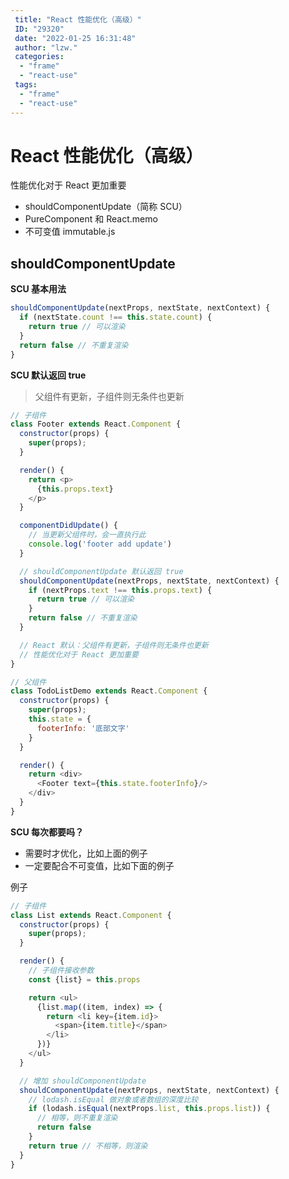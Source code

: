 ```yaml
---
 title: "React 性能优化（高级）"
 ID: "29320"
 date: "2022-01-25 16:31:48"
 author: "lzw."
 categories: 
  - "frame"
  - "react-use"
 tags: 
  - "frame"
  - "react-use"
---
```


# React 性能优化（高级）

性能优化对于 React 更加重要

- shouldComponentUpdate（简称 SCU）
- PureComponent 和 React.memo
- 不可变值 immutable.js

## shouldComponentUpdate

**SCU 基本用法**

```js
shouldComponentUpdate(nextProps, nextState, nextContext) {
  if (nextState.count !== this.state.count) {
    return true // 可以渲染
  }
  return false // 不重复渲染
}
```

**SCU 默认返回 true** 

> 父组件有更新，子组件则无条件也更新

```js
// 子组件
class Footer extends React.Component {
  constructor(props) {
    super(props);
  }

  render() {
    return <p>
      {this.props.text}
    </p>
  }

  componentDidUpdate() {
    // 当更新父组件时，会一直执行此
    console.log('footer add update')
  }

  // shouldComponentUpdate 默认返回 true
  shouldComponentUpdate(nextProps, nextState, nextContext) {
    if (nextProps.text !== this.props.text) {
      return true // 可以渲染
    }
    return false // 不重复渲染
  }

  // React 默认：父组件有更新，子组件则无条件也更新
  // 性能优化对于 React 更加重要
}

// 父组件
class TodoListDemo extends React.Component {
  constructor(props) {
    super(props);  
    this.state = {      
      footerInfo: '底部文字'
    }
  }

  render() {
    return <div>      
      <Footer text={this.state.footerInfo}/>
    </div>
  }
}
```

**SCU 每次都要吗？**

- 需要时才优化，比如上面的例子
- 一定要配合不可变值，比如下面的例子

例子

```js
// 子组件
class List extends React.Component {
  constructor(props) {
    super(props);
  }

  render() {
    // 子组件接收参数
    const {list} = this.props

    return <ul>
      {list.map((item, index) => {
        return <li key={item.id}>
          <span>{item.title}</span>
        </li>
      })}
    </ul>
  }

  // 增加 shouldComponentUpdate
  shouldComponentUpdate(nextProps, nextState, nextContext) {
    // lodash.isEqual 做对象或者数组的深度比较
    if (lodash.isEqual(nextProps.list, this.props.list)) {
      // 相等，则不重复渲染
      return false
    }
    return true // 不相等，则渲染
  }
}
```

